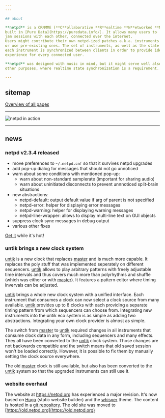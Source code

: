 ```yaml
---
---

## about

**netpd** is a CRNMME (**C**ollaborative **R**ealtime **N**etworked **M**usic **M**aking **E**nvironment)
built in [Pure Data](https://puredata.info/). It allows many users to  have a realtime
jam sessions with each other, connected over the internet.
Users might contribute their own netpd-ized patches a.k.a. instruments
or use pre-existing ones. The set of instruments, as well as the state of
each instrument is synchronized between clients in order to provide identical
experience for every connected user.

**netpd** was designed with music in mind, but it might serve well also
other purposes, where realtime state synchronization is a requirement.

---
```


## sitemap
[Overview of all pages](/sitemap)

---

![netpd in action](images/netpd-in-action.png)

---
## news

### netpd v2.3.4 released

* move preferences to `~/.netpd.cnf` so that it survives netpd upgrades
* add pop-up dialog for messages that should not go unnoticed
* warn about some conditions with mentioned pop-up:
  * warn about non-standard samplerate (important for sharing audio)
  * warn about uninitiated disconnects to prevent unnnoticed split-brain situations
* new abstractions:
  * netpd-default: output default value if arg of parent is not specified
  * netpd-error: helper for displaying error messages
  * netpd-warning: helper for displaying warning messages
  * netpd-line-wrapper: allows to display multi-line text on GUI objects
* suppress clock sync messages in debug output
* various other fixes

[Get it](/download) while it's hot!


### untik brings a new clock system

[untik](/instruments/untik) is a new clock that replaces [master](/instruments/master) and
is much more capable. It replaces the poly stuff that was implemented seperately on
different sequencers. [untik](/instruments/untik) allows to play arbitrary patterns with freely
adjustable time intervals and thus covers much more than polyrhythms and shuffle (which was either
or with [master](/instruments/master)). It features a pattern editor where timing invervals
can be adjusted. 

[untik](/instruments/untik) brings a whole new clock system with a unified interface. Each
instrument that consumes a clock can now select a clock source from many available.
[untik](/instruments/untik) provides up to 8 clocks with each providing a separate
timing pattern from which sequencers can choose from. Integrating new instruments into
the untik eco system is as simple as adding two abstractions. Integrating your own
clock provider is almost as simple.

The switch from [master](/instruments/master) to [untik](/instruments/untik) required
changes in all instruments that consume clock data in any form, including sequencers
and many effects. They all have been converted to the [untik](/instruments/untik)
clock system. Those changes are not backwards compatible and the switch means that
old saved session won't be loaded correctly. However, it is possible to fix them
by manually setting the clock source everywhere.

The old [master](/instruments/master) clock is still available, but also has been
converted to the [untik](/instruments/untik) system so that the upgraded instruments can still use it.

### website overhaul

The website at https://netpd.org has experienced a major revision. It's
now based on [Hugo](https://gohugo.io/) (static website builder)
and the [whisper](https://github.com/zerostaticthemes/hugo-whisper-theme.git)
theme. The content is hosted in a [git repository](https://github.com/reduzent/netpd-website).
The old site was moved to [https://old.netpd.org](https://old.netpd.org)

